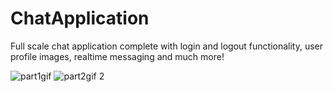 # ChatApplication
Full scale chat application complete with login and logout functionality, user profile images, realtime messaging and much more!

![part1gif](https://user-images.githubusercontent.com/27150848/37188328-8aacba08-231c-11e8-87e6-1d6226213fdf.gif)     ![part2gif 2](https://user-images.githubusercontent.com/27150848/37188331-8e7b093c-231c-11e8-8848-088ae7e1013c.gif)
